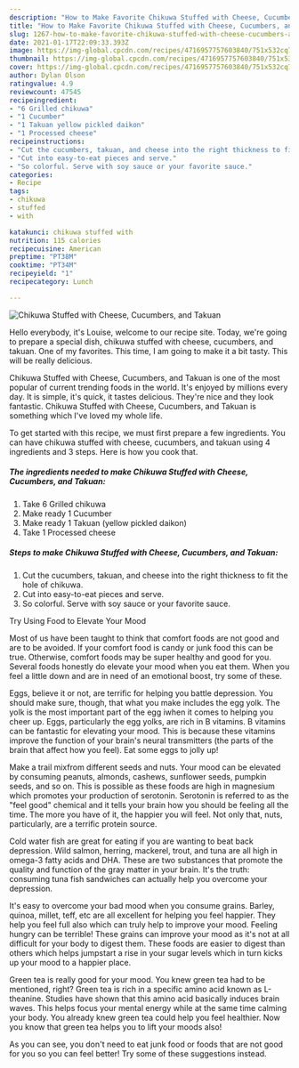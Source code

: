```yaml
---
description: "How to Make Favorite Chikuwa Stuffed with Cheese, Cucumbers, and Takuan"
title: "How to Make Favorite Chikuwa Stuffed with Cheese, Cucumbers, and Takuan"
slug: 1267-how-to-make-favorite-chikuwa-stuffed-with-cheese-cucumbers-and-takuan
date: 2021-01-17T22:09:33.393Z
image: https://img-global.cpcdn.com/recipes/4716957757603840/751x532cq70/chikuwa-stuffed-with-cheese-cucumbers-and-takuan-recipe-main-photo.jpg
thumbnail: https://img-global.cpcdn.com/recipes/4716957757603840/751x532cq70/chikuwa-stuffed-with-cheese-cucumbers-and-takuan-recipe-main-photo.jpg
cover: https://img-global.cpcdn.com/recipes/4716957757603840/751x532cq70/chikuwa-stuffed-with-cheese-cucumbers-and-takuan-recipe-main-photo.jpg
author: Dylan Olson
ratingvalue: 4.9
reviewcount: 47545
recipeingredient:
- "6 Grilled chikuwa"
- "1 Cucumber"
- "1 Takuan yellow pickled daikon"
- "1 Processed cheese"
recipeinstructions:
- "Cut the cucumbers, takuan, and cheese into the right thickness to fit the hole of chikuwa."
- "Cut into easy-to-eat pieces and serve."
- "So colorful. Serve with soy sauce or your favorite sauce."
categories:
- Recipe
tags:
- chikuwa
- stuffed
- with

katakunci: chikuwa stuffed with 
nutrition: 115 calories
recipecuisine: American
preptime: "PT38M"
cooktime: "PT34M"
recipeyield: "1"
recipecategory: Lunch

---
```



![Chikuwa Stuffed with Cheese, Cucumbers, and Takuan](https://img-global.cpcdn.com/recipes/4716957757603840/751x532cq70/chikuwa-stuffed-with-cheese-cucumbers-and-takuan-recipe-main-photo.jpg)

Hello everybody, it's Louise, welcome to our recipe site. Today, we're going to prepare a special dish, chikuwa stuffed with cheese, cucumbers, and takuan. One of my favorites. This time, I am going to make it a bit tasty. This will be really delicious.

Chikuwa Stuffed with Cheese, Cucumbers, and Takuan is one of the most popular of current trending foods in the world. It's enjoyed by millions every day. It is simple, it's quick, it tastes delicious. They're nice and they look fantastic. Chikuwa Stuffed with Cheese, Cucumbers, and Takuan is something which I've loved my whole life.




To get started with this recipe, we must first prepare a few ingredients. You can have chikuwa stuffed with cheese, cucumbers, and takuan using 4 ingredients and 3 steps. Here is how you cook that.

<!--inarticleads1-->

##### The ingredients needed to make Chikuwa Stuffed with Cheese, Cucumbers, and Takuan:

1. Take 6 Grilled chikuwa
1. Make ready 1 Cucumber
1. Make ready 1 Takuan (yellow pickled daikon)
1. Take 1 Processed cheese




<!--inarticleads2-->

##### Steps to make Chikuwa Stuffed with Cheese, Cucumbers, and Takuan:

1. Cut the cucumbers, takuan, and cheese into the right thickness to fit the hole of chikuwa.
1. Cut into easy-to-eat pieces and serve.
1. So colorful. Serve with soy sauce or your favorite sauce.




Try Using Food to Elevate Your Mood


Most of us have been taught to think that comfort foods are not good and are to be avoided. If your comfort food is candy or junk food this can be true. Otherwise, comfort foods may be super healthy and good for you. Several foods honestly do elevate your mood when you eat them. When you feel a little down and are in need of an emotional boost, try some of these.

Eggs, believe it or not, are terrific for helping you battle depression. You should make sure, though, that what you make includes the egg yolk. The yolk is the most important part of the egg iwhen it comes to helping you cheer up. Eggs, particularly the egg yolks, are rich in B vitamins. B vitamins can be fantastic for elevating your mood. This is because these vitamins improve the function of your brain's neural transmitters (the parts of the brain that affect how you feel). Eat some eggs to jolly up!

Make a trail mixfrom different seeds and nuts. Your mood can be elevated by consuming peanuts, almonds, cashews, sunflower seeds, pumpkin seeds, and so on. This is possible as these foods are high in magnesium which promotes your production of serotonin. Serotonin is referred to as the "feel good" chemical and it tells your brain how you should be feeling all the time. The more you have of it, the happier you will feel. Not only that, nuts, particularly, are a terrific protein source.

Cold water fish are great for eating if you are wanting to beat back depression. Wild salmon, herring, mackerel, trout, and tuna are all high in omega-3 fatty acids and DHA. These are two substances that promote the quality and function of the gray matter in your brain. It's the truth: consuming tuna fish sandwiches can actually help you overcome your depression. 

It's easy to overcome your bad mood when you consume grains. Barley, quinoa, millet, teff, etc are all excellent for helping you feel happier. They help you feel full also which can truly help to improve your mood. Feeling hungry can be terrible! These grains can improve your mood as it's not at all difficult for your body to digest them. These foods are easier to digest than others which helps jumpstart a rise in your sugar levels which in turn kicks up your mood to a happier place.

Green tea is really good for your mood. You knew green tea had to be mentioned, right? Green tea is rich in a specific amino acid known as L-theanine. Studies have shown that this amino acid basically induces brain waves. This helps focus your mental energy while at the same time calming your body. You already knew green tea could help you feel healthier. Now you know that green tea helps you to lift your moods also!

As you can see, you don't need to eat junk food or foods that are not good for you so you can feel better! Try  some  of  these  suggestions  instead.

